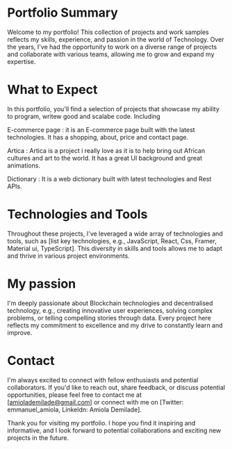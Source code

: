 # Portfolio Summary

Welcome to my portfolio! This collection of projects and work samples reflects my skills, experience, and passion in the world of Technology. Over the years, I've had the opportunity to work on a diverse range of projects and collaborate with various teams, allowing me to grow and expand my expertise.

# What to Expect

In this portfolio, you'll find a selection of projects that showcase my ability to program, writew good and scalabe code. Including

E-commerce page : it is an E-commerce page built with the latest technologies. It has a shopping, about, price and contact page.

Artica : Artica is a project i really love as it is to help bring out African cultures and art to the world. It has a great UI background and great animations. 

Dictionary : It is a web dictionary built with latest technologies and Rest APIs.

# Technologies and Tools

Throughout these projects, I've leveraged a wide array of technologies and tools, such as [list key technologies, e.g.,  JavaScript, React, Css, Framer, Material ui, TypeScript]. This diversity in skills and tools allows me to adapt and thrive in various project environments.

# My passion

I'm deeply passionate about Blockchain technologies and decentralised technology, e.g., creating innovative user experiences, solving complex problems, or telling compelling stories through data. Every project here reflects my commitment to excellence and my drive to constantly learn and improve.

# Contact 

I'm always excited to connect with fellow enthusiasts and potential collaborators. If you'd like to reach out, share feedback, or discuss potential opportunities, please feel free to contact me at [amiolademilade@gmail.com] or connect with me on [Twitter: emmanuel_amiola,  Linkeldn: Amiola Demilade].

Thank you for visiting my portfolio. I hope you find it inspiring and informative, and I look forward to potential collaborations and exciting new projects in the future.
